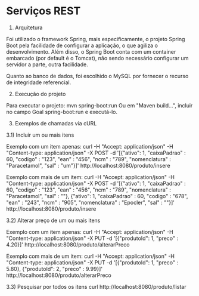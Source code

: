 # Serviços REST

1) Arquitetura

Foi utilizado o framework Spring, mais especificamente, o projeto Spring Boot pela facilidade de configurar a aplicação, o que agiliza o desenvolvimento. Além disso, o Spring Boot conta com um container embarcado (por default é o Tomcat), não sendo necessário configurar um servidor a parte, outra facilidade.

Quanto ao banco de dados, foi escolhido o MySQL por fornecer o recurso de integridade referencial.

2) Execução do projeto

Para executar o projeto:
mvn spring-boot:run
Ou em "Maven build...", incluir no campo Goal spring-boot:run e executá-lo.

3) Exemplos de chamadas via cURL

3.1) Incluir um ou mais itens

Exemplo com um item apenas:
curl -H "Accept: application/json" -H "Content-type: application/json" -X POST -d '[{"ativo": 1, "caixaPadrao" : 60, "codigo" : "123", "ean" : "456", "ncm" : "789", "nomenclatura" : "Paracetamol", "sal" : "um"}]' http://localhost:8080/produto/insere

Exemplo com mais de um item:
curl -H "Accept: application/json" -H "Content-type: application/json" -X POST -d '[{"ativo": 1, "caixaPadrao" : 60, "codigo" : "123", "ean" : "456", "ncm" : "789", "nomenclatura" : "Paracetamol", "sal" : ""},
{"ativo": 1, "caixaPadrao" : 60, "codigo" : "678", "ean" : "243", "ncm" : "905", "nomenclatura" : "Epocler", "sal" : ""}]' http://localhost:8080/produto/insere

3.2) Alterar preço de um ou mais itens

Exemplo com um item apenas:
curl -H "Accept: application/json" -H "Content-type: application/json" -X PUT -d '[{"produtoId": 1,  "preco" : 4.20}]' http://localhost:8080/produto/alterarPreco

Exemplo com mais de um item:
curl -H "Accept: application/json" -H "Content-type: application/json" -X PUT -d '[{"produtoId": 1,  "preco" : 5.80}, {"produtoId": 2,  "preco" : 9.99}]' http://localhost:8080/produto/alterarPreco

3.3) Pesquisar por todos os itens
curl http://localhost:8080/produto/listar